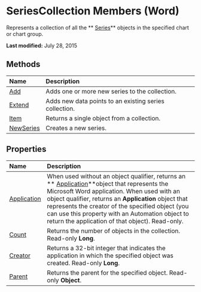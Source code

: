 
# SeriesCollection Members (Word)
Represents a collection of all the  ** [Series](212c323f-8acb-2ba7-1359-ab0f43268e77.md)** objects in the specified chart or chart group.

 **Last modified:** July 28, 2015


## Methods



|**Name**|**Description**|
|:-----|:-----|
| [Add](26778898-aa61-54f9-4db2-d38ab1399405.md)|Adds one or more new series to the collection.|
| [Extend](6358fc57-394c-4982-c9b4-8ed2b256f5ea.md)|Adds new data points to an existing series collection.|
| [Item](28793a84-8afe-ba65-7264-baf57e6b72ae.md)|Returns a single object from a collection.|
| [NewSeries](fbfe3d37-c099-508e-367d-27314dc5c8ae.md)|Creates a new series.|

## Properties



|**Name**|**Description**|
|:-----|:-----|
| [Application](adac8280-eb57-c342-8c7f-5d1dda0bfdcd.md)|When used without an object qualifier, returns an  ** [Application](d1cf6f8f-4e88-bf01-93b4-90a83f79cb44.md)**object that represents the Microsoft Word application. When used with an object qualifier, returns an  **Application** object that represents the creator of the specified object (you can use this property with an Automation object to return the application of that object). Read-only.|
| [Count](9a79979f-2cd8-c5f9-92aa-f7a9ed80089e.md)|Returns the number of objects in the collection. Read-only  **Long**.|
| [Creator](0a18c36f-d79e-d933-916d-49e88f8bcadb.md)|Returns a 32-bit integer that indicates the application in which the specified object was created. Read-only  **Long**.|
| [Parent](e46bdde8-2df6-848f-9787-672546ad98ea.md)|Returns the parent for the specified object. Read-only  **Object**.|
